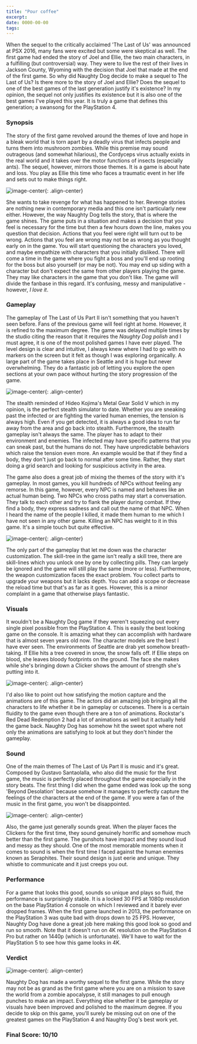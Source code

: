 ```yaml
---
title: "Pour coffee"
excerpt:
date: 0000-00-00
tags: 
---
```



<!--![image-center](/images/tlou2_review/tlou2_review_image_2.jpg){: .align-center}-->


When the sequel to the critically acclaimed 'The Last of Us' was announced at PSX 2016, many fans were excited but
some were skeptical as well. The first game had ended the story of Joel and Ellie, the two main characters, in a fulfilling (but controversial) way.
They were to live the rest of their lives in Jackson County, Wyoming with the decision that Joel that made at the end of the first game.
So why did Naughty Dog decide to make a sequel to The Last of Us? Is there more to the story of Joel and Ellie? Does the sequel to one of the
best games of the last generation justify it's existence? In my opinion, the sequel not only justifies its existence but it is also one of the
best games I've played this year. It is truly a game that defines this generation; a swansong for the PlayStation 4.

### Synopsis


The story of the first game revolved around the themes of love and hope in a bleak world that is torn apart by a deadly virus that infects people
and turns them into mushroom zombies. While this premise may sound outrageous (and somewhat hilarious), the Cordyceps virus actually exists in the real world
and it takes over the motor functions of insects (especially ants). The sequel, however, mirrors those themes. It is a game is about hate and loss.
You play as Ellie this time who faces a traumatic event in her life and sets out to make things right.

![image-center](/images/tlou2_review/tlou2_review_image_3.jpg){: .align-center}

She wants to take revenge for what has happened to her. Revenge stories are nothing new in contemporary media and this one isn't particularly new either. However, the way Naughty Dog tells the story, that is
where the game shines. The game puts in a situation and makes a decision that you feel is necessary for the time but then a few hours down the line, makes you question that decision. Actions that you feel were right will
turn out to be wrong. Actions that you feel are wrong may not be as wrong as you thought early on in the game. You will start questioning the characters you loved, and maybe empathize with characters that you initially disliked. There will come a time in the game where you fight a boss and you'll  end  up rooting for the boss but also yourself (or may be not). You may end up siding with a character but don't expect the same from other players playing the game. They may like characters in the game that you don't like. The game will divide the fanbase in this regard. It's confusing, messy and manipulative - however, *I love it*.

### Gameplay

The gameplay of The Last of Us Part II isn't something that you haven't seen before. Fans of the previous game will feel right at home. However, it is
refined to the maximum degree. The game was delayed multiple times by the studio citing the reason that it requires the *Naughty Dog polish* and I must agree, it
is one of the most polished games I have ever played. The level design is clear and intuitive, I always knew where I had to go with no markers on the screen but it felt as though
I was exploring organically. A large part of the game takes place in Seattle and it is huge but never overwhelming. They do a fantastic job of letting you explore the open sections at your own
pace without hurting the story progression of the game.

![image-center](/images/tlou2_review/tlou2_review_image_1.jpg){: .align-center}

The stealth reminded of Hideo Kojima's Metal Gear Solid V which in my opinion, is the perfect stealth simulator to date. Whether you are sneaking past the infected or are fighting the varied human
enemies, the tension is always high. Even if you get detected, it is always a good idea to run far away from the area and go back into stealth. Furthermore, the stealth gameplay isn't always
the same. The player has to adapt to their environment and enemies. The infected may have specific patterns that you can sneak past, but the humans do not. They have unpredictable behaviors which raise
the tension even more. An example would be that if they find a body, they don't just go back to normal after some time. Rather, they start doing a grid search and looking for suspicious activity in the area.

The game also does a great job of mixing the themes of the story with it's gameplay. In most games, you kill hundreds of NPCs without feeling any remorse. In this game, however, every NPC is named and
behaves like an actual human being. Two NPCs who cross paths may start a conversation. They talk to each other and try to flank the player during combat. If they find a body, they express sadness and call out the name of
that NPC. When I heard the name of the people I killed, it made them human to me which I have not seen in any other game. Killing an NPC has weight to it in this game. It's a simple touch but quite effective.

![image-center](/images/tlou2_review/tlou2_review_image_7.jpg){: .align-center}

The only part of the gameplay that let me down was the character customization. The skill-tree in the game isn't really a skill tree, there are skill-lines which you unlock one by one by collecting pills. They can largely
be ignored and the game will still play the same (more or less). Furthermore, the weapon customization faces the exact problem. You collect parts to upgrade your weapons but it lacks depth. You can add a scope or decrease the reload time but that's as far as it goes. However, this is a minor complaint in a game that otherwise plays fantastic.

### Visuals

It wouldn't be a Naughty Dog game if they weren't squeezing out every single pixel possible from the PlayStation 4. This is easily the best looking game on the console. It is amazing what they can accomplish with hardware
that is almost seven years old now. The character models are the best I have ever seen. The environments of Seattle are drab yet somehow breath-taking. If Ellie hits a tree covered in snow, the snow falls off. If Ellie steps on blood, she leaves bloody footprints on the ground. The face she makes while she's bringing down a Clicker shows the amount of strength she's putting into it.

![image-center](/images/tlou2_review/tlou2_review_image_6.jpg){: .align-center}

I'd also like to point out how satisfying the motion capture and the animations are of this game. The actors did an amazing job bringing all the characters to life whether it be in gameplay or cutscenes. There is a certain fluidity to the game even though there are a ton of animations. Rockstar's Red Dead Redemption 2 had a lot of animations as well but it actually held the game back. Naughty Dog has somehow hit the sweet spot where not only the animations are satisfying to look at but they don't hinder the gameplay.

### Sound

One of the main themes of The Last of Us Part II is music and it's great. Composed by Gustavo Santaolalla, who also did the music for the first game, the music is perfectly placed throughout the game especially in the story beats. The first thing I did when the game ended was look up the song 'Beyond Desolation' because somehow it manages to perfectly capture the feelings of the characters at the end of the game. If you were a fan of  the music in the first game, you won't be disappointed.

![image-center](/images/tlou2_review/tlou2_review_image_4.jpg){: .align-center}

Also, the game just generally sounds great. When the player faces the Clickers for the first time, they sound genuinely horrific and somehow much better than the first game. The gunshots have impact and they sound loud and messy as they should. One of the most memorable moments when it comes to sound is when the first time I faced against the human enemies known as Seraphites. Their sound design is just eerie and unique. They whistle to communicate and it just creeps you out.

### Performance

For a game that looks this good, sounds so unique and plays so fluid, the performance is surprisingly stable. It is a locked 30 FPS at 1080p resolution on the base PlayStation 4 console on which I reviewed and it barely ever dropped frames. When the first game launched in 2013, the performance on the PlayStation 3 was quite bad with drops down to 25 FPS. However, Naughty Dog have done a great job here making this good look so good and run so smooth. Note that it doesn't run on 4K resolution on the PlayStation 4 Pro but rather on 1440p (which is unfortunate). We'll have to wait for the PlayStation 5 to see how this game looks in 4K.

### Verdict

![image-center](/images/tlou2_review/tlou2_review_image_5.jpg){: .align-center}

Naughty Dog has made a worthy sequel to the first game. While the story may not be as grand as the first game where you are on a mission to save the world from a zombie apocalypse, it still manages to pull enough punches to make an impact. Everything else whether it be gameplay or visuals have been improved and polished to the maximum degree. If you decide to skip on this game, you'll surely be missing out on one of the greatest games on the PlayStation 4 and Naughty Dog's best work yet.

### Final Score: 10/10
